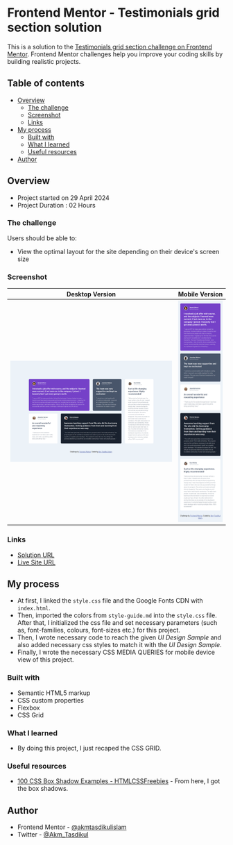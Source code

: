 # Frontend Mentor - Testimonials grid section solution

This is a solution to the [Testimonials grid section challenge on Frontend Mentor](https://www.frontendmentor.io/challenges/testimonials-grid-section-Nnw6J7Un7). Frontend Mentor challenges help you improve your coding skills by building realistic projects.

## Table of contents

- [Overview](#overview)
  - [The challenge](#the-challenge)
  - [Screenshot](#screenshot)
  - [Links](#links)
- [My process](#my-process)
  - [Built with](#built-with)
  - [What I learned](#what-i-learned)
  - [Useful resources](#useful-resources)
- [Author](#author)

## Overview

- Project started on 29 April 2024
- Project Duration : 02 Hours

### The challenge

Users should be able to:

- View the optimal layout for the site depending on their device's screen size

### Screenshot

| Desktop Version                        | Mobile Version                        |
| -------------------------------------- | ------------------------------------- |
| ![](./screenshots/desktop-version.png) | ![](./screenshots/mobile-version.png) |

### Links

- [Solution URL](https://github.com/akmtasdikulislam/testimonials-grid-section)
- [Live Site URL](https://akmtasdikulislam.github.io/testimonials-grid-section/)

## My process

- At first, I linked the `style.css` file and the Google Fonts CDN with `index.html`.
- Then, imported the colors from `style-guide.md` into the `style.css` file. After that, I initialized the css file and set necessary parameters (such as, font-families, colours, font-sizes etc.) for this project.
- Then, I wrote necessary code to reach the given _UI Design Sample_ and also added necessary css styles to match it with the _UI Design Sample_.
- Finally, I wrote the necessary CSS MEDIA QUERIES for mobile device view of this project.

### Built with

- Semantic HTML5 markup
- CSS custom properties
- Flexbox
- CSS Grid

### What I learned

- By doing this project, I just recaped the CSS GRID.

### Useful resources

- [100 CSS Box Shadow Examples - HTMLCSSFreebies](https://htmlcssfreebies.com/css-box-shadow-examples/) - From here, I got the box shadows.

## Author

- Frontend Mentor - [@akmtasdikulislam](https://www.frontendmentor.io/profile/akmtasdikulislam)
- Twitter - [@Akm_Tasdikul](https://www.twitter.com/Akm_Tasdikul)
